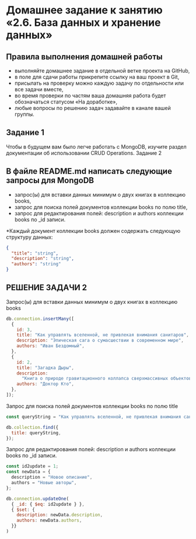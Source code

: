 # Домашнее задание к занятию «2.6. База данных и хранение данных»

## Правила выполнения домашней работы

- выполняйте домашнее задание в отдельной ветке проекта на GitHub,
- в поле для сдачи работы прикрепите ссылку на ваш проект в Git,
- присылать на проверку можно каждую задачу по отдельности или все задачи вместе,
- во время проверки по частям ваша домашняя работа будет обозначаться статусом «На доработке»,
- любые вопросы по решению задач задавайте в канале вашей группы.

## Задание 1

Чтобы в будущем вам было легче работать с MongoDB, изучите раздел документации об использовании CRUD Operations.
Задание 2

## В файле README.md написать следующие запросы для MongoDB

- запрос(ы) для вставки данных минимум о двух книгах в коллекцию books,
- запрос для поиска полей документов коллекции books по полю title,
- запрос для редактирования полей: description и authors коллекции books по \_id записи.

\*Каждый документ коллекции books должен содержать следующую структуру данных:

```json
{
  "title": "string",
  "description": "string",
  "authors": "string"
}
```

## РЕШЕНИЕ ЗАДАЧИ 2

Запрос(ы) для вставки данных минимум о двух книгах в коллекцию books

```js
db.connection.insertMany([
  {
    id: 3,
    title: "Как управлять вселенной, не привлекая внимания санитаров",
    description: "Эпическая сага о сумасшествии в современном мире",
    authors: "Иван Бездомный",
  },
  {
    id: 2,
    title: "Загадка Дыры",
    description:
      "Книга о природе гравитационного коллапса сверхмассивных объектов и его влиянии на энтропию вселенной",
    authors: "Доктор Кто",
  },
]);
```

Запрос для поиска полей документов коллекции books по полю title

```js
const queryString = "Как управлять вселенной, не привлекая внимания санитаров";

db.collection.find({
  title: queryString,
});
```

Запрос для редактирования полей: description и authors коллекции books по \_id записи.

```js
const id2update = 1;
const newData = {
  description = "Новое описание",
  authors = "Новые авторы",
};

db.connection.updateOne(
  { _id: { $eq: id2update } },
  { $set: {
    description: newData.description,
    authors: newData.authors,
  }}
)
```
